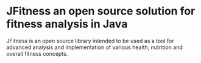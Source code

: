 <h1>JFitness an open source solution for fitness analysis in Java</h1>
<p>JFitness is an open source library intended to be used as a tool for advanced analysis and implementation of various health, nutrition and overall fitness concepts.</p>

